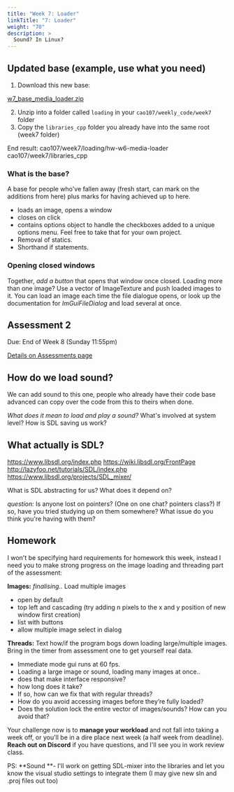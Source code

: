 ```yaml
---
title: "Week 7: Loader"
linkTitle: "7: Loader"
weight: "70"
description: >
  Sound? In Linux?
---
```


## Updated base (example, use what you need)

1. Download this new base:

<a class="btn btn-lg btn-primary mr-3 mb-4" href="https://laureateaus-my.sharepoint.com/:u:/g/personal/daniel_mcgillick_laureate_edu_au/EZAodsMjJQlLmjmwWau6B48B0ulDLZlNYSrr8SODYFQ3dg?e=Yt4U5n" target="_blank">w7_base_media_loader.zip<i class="fas fa-arrow-alt-circle-right ml-2"></i></a>

2. Unzip into a folder called `loading` in your `cao107/weekly_code/week7` folder
3. Copy the `libraries_cpp` folder you already have into the same root (week7 folder)

End result:
cao107/week7/loading/hw-w6-media-loader
cao107/week7/libraries_cpp

### What is the base?
A base for people who've fallen away (fresh start, can mark on the additions from here) plus marks for having achieved up to here.
- loads an image, opens a window
- closes on click
- contains options object to handle the checkboxes added to a unique options menu. Feel free to take that for your own project. 
- Removal of statics. 
- Shorthand if statements.

### Opening closed windows

Together, _add a button_ that opens that window once closed.
Loading more than one image? Use a vector of ImageTexture and push loaded images to it.
You can load an image each time the file dialogue opens, or look up the documentation for _ImGuiFileDialog_ and load several at once.

## Assessment 2

Due: End of Week 8 (Sunday 11:55pm)

<a class="btn btn-lg btn-primary mr-3 mb-4" href="../assessments/#assessment-2-multi-threaded-loader" target="_blank">Details on Assessments page<i class="fas fa-arrow-alt-circle-right ml-2"></i></a>

## How do we load sound?
We can add sound to this one, people who already have their code base advanced can copy over the code from this to theirs when done.

_What does it mean to load and play a sound?_ What's involved at system level? How is SDL saving us work?

## What actually is SDL?

<https://www.libsdl.org/index.php>
<https://wiki.libsdl.org/FrontPage>
<http://lazyfoo.net/tutorials/SDL/index.php>
<https://www.libsdl.org/projects/SDL_mixer/>

What is SDL abstracting for us? What does it depend on?

_question:_ Is anyone lost on pointers? (One on one chat? pointers class?) If so, have you tried studying up on them somewhere? What issue do you think you're having with them? 

## Homework

I won't be specifying hard requirements for homework this week, instead I need you to make strong progress on the image loading and threading part of the assessment:

**Images:** _finalising.._
Load multiple images
- open by default
- top left and cascading (try adding n pixels to the x and y position of new window first creation)
- list with buttons
- allow multiple image select in dialog

**Threads:**
Text how/if the program bogs down loading large/multiple images. Bring in the timer from assessment one to get yourself real data.
- Immediate mode gui runs at 60 fps.
- Loading a large image or sound, loading many images at once..
- does that make interface responsive?
- how long does it take?
- If so, how can we fix that with regular threads?
- How do you avoid accessing images before they’re fully loaded?
- Does the solution lock the entire vector of images/sounds? How can you avoid that?

Your challenge now is to **manage your workload** and not fall into taking a week off, or you'll be in a dire place next week (a half week from deadline). **Reach out on Discord** if you have questions, and I'll see you in work review class.

PS: **Sound **- I'll work on getting SDL-mixer into the libraries and let you know the visual studio settings to integrate them (I may give new sln and .proj files out too)

<!--

## Bonus: References and pointers videos?

## Bonus: Compiling in Linux. Installing the required libraries
1. Copying your files to the Linux virtual machine. VmWare share folder. Recco: zip it on windows side first, then copy over, unzip.
2. Try compiling, show there are errors re: missing libraries. Visual studio's compiler and g++ handle this differently. I've sorted out the Makefile but we need the libraries installed at system level on Linux.
3. sudo apt install libSDL2-dev, sdl2 image, imguifiledialog, mixer? #!cao107.

-->